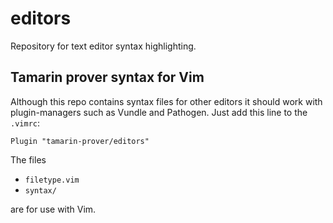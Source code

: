 # editors

Repository for text editor syntax highlighting.


## Tamarin prover syntax for Vim

Although this repo contains syntax files for other editors it should work with 
plugin-managers such as Vundle and Pathogen. Just add this line to the 
`.vimrc`:

```vimrc
Plugin "tamarin-prover/editors"
```

The files

  - `filetype.vim`
  - `syntax/`

are for use with Vim.
